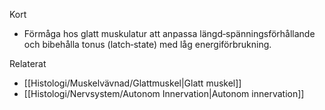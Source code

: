 Kort
- Förmåga hos glatt muskulatur att anpassa längd‑spänningsförhållande och bibehålla tonus (latch‑state) med låg energiförbrukning.

Relaterat
- [[Histologi/Muskelvävnad/Glattmuskel|Glatt muskel]]
- [[Histologi/Nervsystem/Autonom Innervation|Autonom innervation]]


